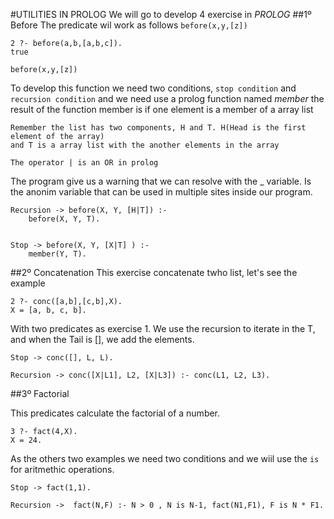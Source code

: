 #UTILITIES IN PROLOG
We will go to develop 4 exercise in *PROLOG*
##1º Before
The predicate wil work as follows `before(x,y,[z])`

    2 ?- before(a,b,[a,b,c]).
    true 

`before(x,y,[z])`

To develop this function we need two conditions, `stop condition` and `recursion condition` and we need use a prolog function  named 
*member* the result of the function member is if one element is a member of a array list 

    Remember the list has two components, H and T. H(Head is the first element of the array)
    and T is a array list with the another elements in the array

`The operator | is an OR in prolog`

The program give us a warning that we can resolve with the _ variable. Is the anonim variable that can be used in multiple sites inside 
our program.


    Recursion -> before(X, Y, [H|T]) :- 
	    before(X, Y, T).


    Stop -> before(X, Y, [X|T] ) :- 
	    member(Y, T).

##2º Concatenation
This exercise concatenate twho list, let's see the example

    2 ?- conc([a,b],[c,b],X).
    X = [a, b, c, b].
    
With two predicates as exercise 1.
We use the recursion to iterate in the T, and when the Tail is [], we add the elements.

    Stop -> conc([], L, L).

    Recursion -> conc([X|L1], L2, [X|L3]) :- conc(L1, L2, L3).
  

##3º Factorial

This predicates calculate the factorial of a number.


    3 ?- fact(4,X).
    X = 24.

As the others two examples we need two conditions and we wiil use the `is` for aritmethic operations.

    Stop -> fact(1,1).  

    Recursion ->  fact(N,F) :- N > 0 , N is N-1, fact(N1,F1), F is N * F1. 



